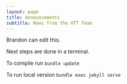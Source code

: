 ```yaml
---
layout: page
title: Announcements
subtitle: News from the HTT Team
---
```


Brandon can edit this.

Next steps are done in a terminal.

To compile run
`bundle update`

To run local version
`bundle exec jekyll serve`
